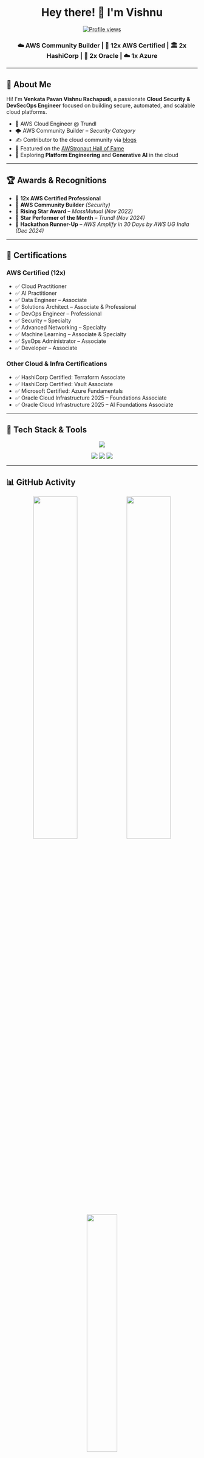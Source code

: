 <h1 align="center">Hey there! 👋 I'm Vishnu</h1>
<p align="center">
  <a href="https://github.com/aquavis12">
    <img src="https://komarev.com/ghpvc/?username=aquavis12&style=flat-square&color=blue" alt="Profile views" />
  </a>
</p>
<h3 align="center">☁️ AWS Community Builder | 🏅 12x AWS Certified | 🏛️ 2x HashiCorp | 🏢 2x Oracle | ☁️ 1x Azure</h3>

---

## 🚀 About Me

Hi! I'm **Venkata Pavan Vishnu Rachapudi**, a passionate **Cloud Security & DevSecOps Engineer** focused on building secure, automated, and scalable cloud platforms.

- 🔐 AWS Cloud Engineer @ Trundl  
- 🌩️ AWS Community Builder – *Security Category*  
- ✍️ Contributor to the cloud community via [blogs](https://technodiaryvishnu.hashnode.dev/)  
- 📍 Featured on the [AWStronaut Hall of Fame](https://k8sug.ai/awstronaut)  
- 🚀 Exploring **Platform Engineering** and **Generative AI** in the cloud  

---

## 🏆 Awards & Recognitions

- 🧠 **12x AWS Certified Professional**
- 🌟 **AWS Community Builder** *(Security)*
- 🥇 **Rising Star Award** – *MassMutual (Nov 2022)*
- 🥇 **Star Performer of the Month** – *Trundl (Nov 2024)*
- 🥈 **Hackathon Runner-Up** – *AWS Amplify in 30 Days by AWS UG India (Dec 2024)*

---

## 🧾 Certifications

### **AWS Certified (12x)**  
- ✅ Cloud Practitioner  
- ✅ AI Practitioner  
- ✅ Data Engineer – Associate  
- ✅ Solutions Architect – Associate & Professional  
- ✅ DevOps Engineer – Professional  
- ✅ Security – Specialty  
- ✅ Advanced Networking – Specialty  
- ✅ Machine Learning – Associate & Specialty  
- ✅ SysOps Administrator – Associate  
- ✅ Developer – Associate  

### **Other Cloud & Infra Certifications**  
- ✅ HashiCorp Certified: Terraform Associate  
- ✅ HashiCorp Certified: Vault Associate  
- ✅ Microsoft Certified: Azure Fundamentals  
- ✅ Oracle Cloud Infrastructure 2025 – Foundations Associate  
- ✅ Oracle Cloud Infrastructure 2025 – AI Foundations Associate  

---

## 🧰 Tech Stack & Tools

<p align="center">
  <img src="https://skillicons.dev/icons?i=aws,terraform,kubernetes,docker,linux,git,githubactions,python,bash,vscode&theme=dark" />
</p>

<p align="center">
  <img src="https://img.shields.io/badge/Security%20First-%F0%9F%94%90-blueviolet?style=flat-square"/>
  <img src="https://img.shields.io/badge/DevSecOps-In%20Action-orange?style=flat-square"/>
  <img src="https://img.shields.io/badge/Cloud-Native%20Engineer-0096FF?style=flat-square"/>
</p>

---

## 📊 GitHub Activity

<p align="center">
  <img src="https://github-readme-stats.vercel.app/api?username=aquavis12&show_icons=true&theme=radical&hide=contribs&count_private=true" width="48%" />
  <img src="https://github-readme-streak-stats.herokuapp.com/?user=aquavis12&theme=radical" width="48%" />
</p>

<p align="center">
  <img src="https://github-readme-stats.vercel.app/api/top-langs/?username=aquavis12&layout=compact&theme=radical&hide=html" width="40%" />
</p>

---

## 💬 Fun Facts

- 🏏 Cricket is my favorite sport  
- 🔭 Constantly exploring cloud security tools and GenAI  
- 🧑‍🏫 Actively mentor cloud beginners  
- 🍥 Big anime fan – my way to unwind!

---

## 📬 Let's Connect

- 🔗 [LinkedIn](https://www.linkedin.com/in/venkata-pavan-vishnu-rachapudi-28956920b/)  
- ✍️ [Blog (Hashnode)](https://technodiaryvishnu.hashnode.dev/)  
- 📚 [Dev.to](https://dev.to/vishnu_rachapudi_75e73248)

---

> *“Secure everything. Automate anything. Share everything.”*
